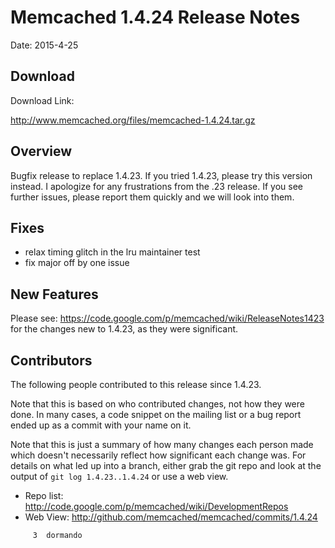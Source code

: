# Memcached 1.4.24 Release Notes

Date: 2015-4-25

## Download

Download Link:

http://www.memcached.org/files/memcached-1.4.24.tar.gz


## Overview

Bugfix release to replace 1.4.23. If you tried 1.4.23, please try this version instead. I apologize for any frustrations from the .23 release. If you see further issues, please report them quickly and we will look into them.

## Fixes

  * relax timing glitch in the lru maintainer test
  * fix major off by one issue

## New Features

Please see: https://code.google.com/p/memcached/wiki/ReleaseNotes1423 for the changes new to 1.4.23, as they were significant.

## Contributors

The following people contributed to this release since 1.4.23.

Note that this is based on who contributed changes, not how they were
done.  In many cases, a code snippet on the mailing list or a bug
report ended up as a commit with your name on it.

Note that this is just a summary of how many changes each person made
which doesn't necessarily reflect how significant each change was.
For details on what led up into a branch, either grab the git repo and
look at the output of `git log 1.4.23..1.4.24` or use a web view.

  * Repo list:  http://code.google.com/p/memcached/wiki/DevelopmentRepos
  * Web View: http://github.com/memcached/memcached/commits/1.4.24

```
     3	dormando

```
